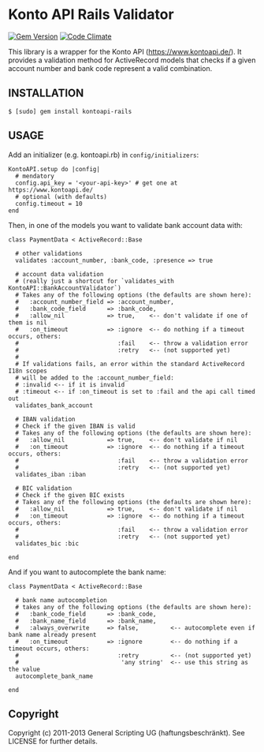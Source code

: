 Konto API Rails Validator
=========================

[![Gem Version](https://badge.fury.io/rb/kontoapi-rails.png)](http://badge.fury.io/rb/kontoapi-rails)
[![Code Climate](https://codeclimate.com/github/GeneralScripting/kontoapi-rails.png)](https://codeclimate.com/github/GeneralScripting/kontoapi-rails)

This library is a wrapper for the Konto API (https://www.kontoapi.de/).
It provides a validation method for ActiveRecord models that checks if a given account number and bank code represent a valid combination.

INSTALLATION
------------

    $ [sudo] gem install kontoapi-rails

USAGE
-----

Add an initializer (e.g. kontoapi.rb) in `config/initializers`:

    KontoAPI.setup do |config|
      # mendatory
      config.api_key = '<your-api-key>' # get one at https://www.kontoapi.de/
      # optional (with defaults)
      config.timeout = 10
    end

Then, in one of the models you want to validate bank account data with:

    class PaymentData < ActiveRecord::Base
    
      # other validations
      validates :account_number, :bank_code, :presence => true
    
      # account data validation
      # (really just a shortcut for `validates_with KontoAPI::BankAccountValidator`)
      # Takes any of the following options (the defaults are shown here):
      #   :account_number_field => :account_number,
      #   :bank_code_field      => :bank_code,
      #   :allow_nil            => true,    <-- don't validate if one of them is nil
      #   :on_timeout           => :ignore  <-- do nothing if a timeout occurs, others:
      #                            :fail    <-- throw a validation error
      #                            :retry   <-- (not supported yet)
      #
      # If validations fails, an error within the standard ActiveRecord I18n scopes
      # will be added to the :account_number_field:
      # :invalid <-- if it is invalid
      # :timeout <-- if :on_timeout is set to :fail and the api call timed out
      validates_bank_account
      
      # IBAN validation
      # Check if the given IBAN is valid
      # Takes any of the following options (the defaults are shown here):
      #   :allow_nil            => true,    <-- don't validate if nil
      #   :on_timeout           => :ignore  <-- do nothing if a timeout occurs, others:
      #                            :fail    <-- throw a validation error
      #                            :retry   <-- (not supported yet)
      validates_iban :iban
      
      # BIC validation
      # Check if the given BIC exists
      # Takes any of the following options (the defaults are shown here):
      #   :allow_nil            => true,    <-- don't validate if nil
      #   :on_timeout           => :ignore  <-- do nothing if a timeout occurs, others:
      #                            :fail    <-- throw a validation error
      #                            :retry   <-- (not supported yet)
      validates_bic :bic
    
    end

And if you want to autocomplete the bank name:

    class PaymentData < ActiveRecord::Base

      # bank name autocompletion
      # takes any of the following options (the defaults are shown here):
      #   :bank_code_field      => :bank_code,
      #   :bank_name_field      => :bank_name,
      #   :always_overwrite     => false,         <-- autocomplete even if bank name already present
      #   :on_timeout           => :ignore        <-- do nothing if a timeout occurs, others:
      #                            :retry         <-- (not supported yet)
      #                             'any string'  <-- use this string as the value
      autocomplete_bank_name
    
    end

Copyright
---------

Copyright (c) 2011-2013 General Scripting UG (haftungsbeschränkt). See LICENSE for further details.

